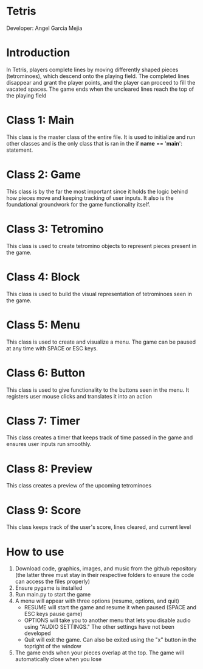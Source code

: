 # Tetris
Developer: Angel Garcia Mejia

# Introduction
In Tetris, players complete lines by moving differently shaped pieces (tetrominoes), which descend onto the playing field. The completed lines disappear and grant the player points, and the player can proceed to fill the vacated spaces. The game ends when the uncleared lines reach the top of the playing field

# Class 1: Main
This class is the master class of the entire file. It is used to initialize and run other classes and is the only class that is ran in the if __name__ == '__main__': statement.

# Class 2: Game
This class is by the far the most important since it holds the logic behind how pieces move and keeping tracking of user inputs. It also is the foundational groundwork for the game functionality itself.

# Class 3: Tetromino
This class is used to create tetromino objects to represent pieces present in the game.

# Class 4: Block
This class is used to build the visual representation of tetrominoes seen in the game.

# Class 5: Menu
This class is used to create and visualize a menu. The game can be paused at any time with SPACE or ESC keys.

# Class 6: Button
This class is used to give functionality to the buttons seen in the menu. It registers user mouse clicks and translates it into an action

# Class 7: Timer
This class creates a timer that keeps track of time passed in the game and ensures user inputs run smoothly.

# Class 8: Preview
This class creates a preview of the upcoming tetrominoes

# Class 9: Score
This class keeps track of the user's score, lines cleared, and current level

# How to use
1) Download code, graphics, images, and music from the github repository (the latter three must stay in their respective folders to ensure the code can access the files properly)
1) Ensure pygame is installed
3) Run main.py to start the game
4) A menu will appear with three options (resume, options, and quit)
   - RESUME will start the game and resume it when paused (SPACE and ESC keys pause game)
   - OPTIONS will take you to another menu that lets you disable audio using "AUDIO SETTINGS." The other settings have not been developed
   - Quit will exit the game. Can also be exited using the "x" button in the topright of the window
5) The game ends when your pieces overlap at the top. The game will automatically close when you lose
